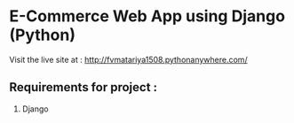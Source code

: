 # E-Commerce Web App using Django (Python)

Visit the live site at : http://fvmatariya1508.pythonanywhere.com/

## Requirements for project :
<ol>
<li> Django </li>
</ol>
